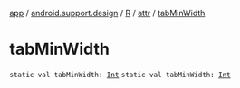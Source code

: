 [app](../../../index.md) / [android.support.design](../../index.md) / [R](../index.md) / [attr](index.md) / [tabMinWidth](.)

# tabMinWidth

`static val tabMinWidth: `[`Int`](https://kotlinlang.org/api/latest/jvm/stdlib/kotlin/-int/index.html)
`static val tabMinWidth: `[`Int`](https://kotlinlang.org/api/latest/jvm/stdlib/kotlin/-int/index.html)